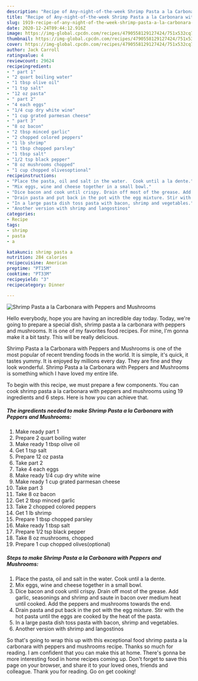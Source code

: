```yaml
---
description: "Recipe of Any-night-of-the-week Shrimp Pasta a la Carbonara with Peppers and Mushrooms"
title: "Recipe of Any-night-of-the-week Shrimp Pasta a la Carbonara with Peppers and Mushrooms"
slug: 1919-recipe-of-any-night-of-the-week-shrimp-pasta-a-la-carbonara-with-peppers-and-mushrooms
date: 2020-12-24T09:44:12.916Z
image: https://img-global.cpcdn.com/recipes/4790558129127424/751x532cq70/shrimp-pasta-a-la-carbonara-with-peppers-and-mushrooms-recipe-main-photo.jpg
thumbnail: https://img-global.cpcdn.com/recipes/4790558129127424/751x532cq70/shrimp-pasta-a-la-carbonara-with-peppers-and-mushrooms-recipe-main-photo.jpg
cover: https://img-global.cpcdn.com/recipes/4790558129127424/751x532cq70/shrimp-pasta-a-la-carbonara-with-peppers-and-mushrooms-recipe-main-photo.jpg
author: Jack Carroll
ratingvalue: 4
reviewcount: 29624
recipeingredient:
- " part 1"
- "2 quart boiling water"
- "1 tbsp olive oil"
- "1 tsp salt"
- "12 oz pasta"
- " part 2"
- "4 each eggs"
- "1/4 cup dry white wine"
- "1 cup grated parmesan cheese"
- " part 3"
- "8 oz bacon"
- "2 tbsp minced garlic"
- "2 chopped colored peppers"
- "1 lb shrimp"
- "1 tbsp chopped parsley"
- "1 tbsp salt"
- "1/2 tsp black pepper"
- "8 oz mushrooms chopped"
- "1 cup chopped olivesoptional"
recipeinstructions:
- "Place the pasta, oil and salt in the water.  Cook until a la dente."
- "Mix eggs, wine and cheese together in a small bowl."
- "Dice bacon and cook until crispy. Drain off most of the grease. Add garlic, seasonings and shrimp and saute in bacon over medium heat until cooked. Add the peppers and  mushrooms towards the end."
- "Drain pasta and put back in the pot with the egg mixture. Stir with the hot pasta until the eggs are cooked by the heat of the pasta."
- "In a large pasta dish toss pasta with bacon, shrimp and vegetables."
- "Another version with shrimp and langostinos"
categories:
- Recipe
tags:
- shrimp
- pasta
- a

katakunci: shrimp pasta a 
nutrition: 284 calories
recipecuisine: American
preptime: "PT15M"
cooktime: "PT33M"
recipeyield: "3"
recipecategory: Dinner

---
```



![Shrimp Pasta a la Carbonara with Peppers and Mushrooms](https://img-global.cpcdn.com/recipes/4790558129127424/751x532cq70/shrimp-pasta-a-la-carbonara-with-peppers-and-mushrooms-recipe-main-photo.jpg)

Hello everybody, hope you are having an incredible day today. Today, we're going to prepare a special dish, shrimp pasta a la carbonara with peppers and mushrooms. It is one of my favorites food recipes. For mine, I'm gonna make it a bit tasty. This will be really delicious.



Shrimp Pasta a la Carbonara with Peppers and Mushrooms is one of the most popular of recent trending foods in the world. It is simple, it's quick, it tastes yummy. It is enjoyed by millions every day. They are fine and they look wonderful. Shrimp Pasta a la Carbonara with Peppers and Mushrooms is something which I have loved my entire life.


To begin with this recipe, we must prepare a few components. You can cook shrimp pasta a la carbonara with peppers and mushrooms using 19 ingredients and 6 steps. Here is how you can achieve that.

<!--inarticleads1-->

##### The ingredients needed to make Shrimp Pasta a la Carbonara with Peppers and Mushrooms:

1. Make ready  part 1
1. Prepare 2 quart boiling water
1. Make ready 1 tbsp olive oil
1. Get 1 tsp salt
1. Prepare 12 oz pasta
1. Take  part 2
1. Take 4 each eggs
1. Make ready 1/4 cup dry white wine
1. Make ready 1 cup grated parmesan cheese
1. Take  part 3
1. Take 8 oz bacon
1. Get 2 tbsp minced garlic
1. Take 2 chopped colored peppers
1. Get 1 lb shrimp
1. Prepare 1 tbsp chopped parsley
1. Make ready 1 tbsp salt
1. Prepare 1/2 tsp black pepper
1. Take 8 oz mushrooms, chopped
1. Prepare 1 cup chopped olives(optional)




<!--inarticleads2-->

##### Steps to make Shrimp Pasta a la Carbonara with Peppers and Mushrooms:

1. Place the pasta, oil and salt in the water.  Cook until a la dente.
1. Mix eggs, wine and cheese together in a small bowl.
1. Dice bacon and cook until crispy. Drain off most of the grease. Add garlic, seasonings and shrimp and saute in bacon over medium heat until cooked. Add the peppers and  mushrooms towards the end.
1. Drain pasta and put back in the pot with the egg mixture. Stir with the hot pasta until the eggs are cooked by the heat of the pasta.
1. In a large pasta dish toss pasta with bacon, shrimp and vegetables.
1. Another version with shrimp and langostinos




So that's going to wrap this up with this exceptional food shrimp pasta a la carbonara with peppers and mushrooms recipe. Thanks so much for reading. I am confident that you can make this at home. There's gonna be more interesting food in home recipes coming up. Don't forget to save this page on your browser, and share it to your loved ones, friends and colleague. Thank you for reading. Go on get cooking!
